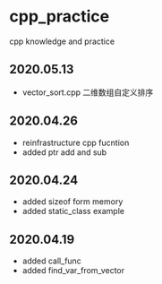 # cpp_practice
cpp knowledge and practice

## 2020.05.13
- vector_sort.cpp 二维数组自定义排序

## 2020.04.26
- reinfrastructure cpp fucntion 
- added ptr add and sub 

## 2020.04.24
- added sizeof form memory
- added static_class example

## 2020.04.19
- added call_func
- added find_var_from_vector
